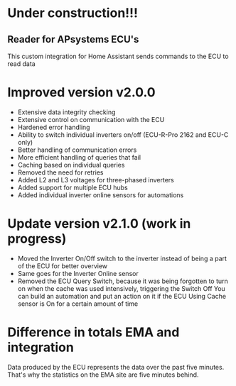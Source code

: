# Under construction!!!

## Reader for APsystems ECU's ##
This custom integration for Home Assistant sends commands to the ECU to read data




# Improved version v2.0.0
- Extensive data integrity checking
- Extensive control on communication with the ECU
- Hardened error handling
- Ability to switch individual inverters on/off (ECU-R-Pro 2162 and ECU-C only)
- Better handling of communication errors
- More efficient handling of queries that fail
- Caching based on individual queries
- Removed the need for retries
- Added L2 and L3 voltages for three-phased inverters
- Added support for multiple ECU hubs
- Added individual inverter online sensors for automations

# Update version v2.1.0 (work in progress)
- Moved the Inverter On/Off switch to the inverter instead of being a part of the ECU for better overview
- Same goes for the Inverter Online sensor
- Removed the ECU Query Switch, because it was being forgotten to turn on when the cache was used intensively, triggering the Switch Off
You can build an automation and put an action on it if the ECU Using Cache sensor is On for a certain amount of time

# Difference in totals EMA and integration
Data produced by the ECU represents the data over the past five minutes. That's why the statistics on the EMA site are five minutes behind.


